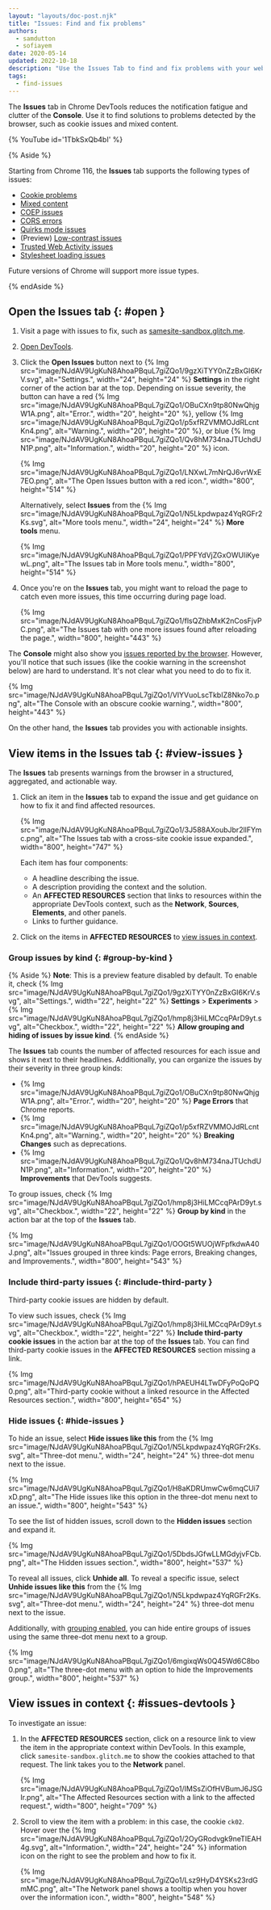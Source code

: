 ```yaml
---
layout: "layouts/doc-post.njk"
title: "Issues: Find and fix problems"
authors:
  - samdutton
  - sofiayem
date: 2020-05-14
updated: 2022-10-18
description: "Use the Issues Tab to find and fix problems with your website."
tags:
  - find-issues
---
```


The **Issues** tab in Chrome DevTools reduces the notification fatigue and clutter of the **Console**.
Use it to find solutions to problems detected by the browser, such as cookie issues and mixed
content.

{% YouTube id='1TbkSxQb4bI' %}

{% Aside %}

Starting from Chrome 116, the **Issues** tab supports the following types of issues:

- [Cookie problems][1]
- [Mixed content][2]
- [COEP issues][3]
- [CORS errors][6]
- [Quirks mode issues][7]
- (Preview) [Low-contrast issues][8]
- [Trusted Web Activity issues][9]
- [Stylesheet loading issues](/blog/new-in-devtools-116/#stylesheets)

Future versions of Chrome will support more issue types.

{% endAside %}

## Open the Issues tab {: #open }

1.  Visit a page with issues to fix, such as [samesite-sandbox.glitch.me][4].
1.  [Open DevTools][5].
1.  Click the **Open Issues** button next to {% Img src="image/NJdAV9UgKuN8AhoaPBquL7giZQo1/9gzXiTYY0nZzBxGI6KrV.svg", alt="Settings.", width="24", height="24" %} **Settings** in the right corner of the action bar at the top. Depending on issue severity, the button can have a red {% Img src="image/NJdAV9UgKuN8AhoaPBquL7giZQo1/OBuCXn9tp80NwQhjgW1A.png", alt="Error.", width="20", height="20" %}, yellow {% Img src="image/NJdAV9UgKuN8AhoaPBquL7giZQo1/p5xfRZVMMOJdRLcntKn4.png", alt="Warning.", width="20", height="20" %}, or blue {% Img src="image/NJdAV9UgKuN8AhoaPBquL7giZQo1/Qv8hM734naJTUchdUN1P.png", alt="Information.", width="20", height="20" %} icon.

    {% Img src="image/NJdAV9UgKuN8AhoaPBquL7giZQo1/LNXwL7mNrQJ6vrWxE7EO.png", alt="The Open Issues button with a red icon.", width="800", height="514" %}

    Alternatively, select **Issues** from the {% Img src="image/NJdAV9UgKuN8AhoaPBquL7giZQo1/N5Lkpdwpaz4YqRGFr2Ks.svg", alt="More tools menu.", width="24", height="24" %} **More tools** menu.

    {% Img src="image/NJdAV9UgKuN8AhoaPBquL7giZQo1/PPFYdVjZGxOWUliKyewL.png", alt="The Issues tab in More tools menu.", width="800", height="514" %}

1.  Once you're on the **Issues** tab, you might want to reload the page to catch even more issues, this time occurring during page load.

    {% Img src="image/NJdAV9UgKuN8AhoaPBquL7giZQo1/flsQZhbMxK2nCosFjvPC.png", alt="The Issues tab with one more issues found after reloading the page.", width="800", height="443" %}

The **Console** might also show you [issues reported by the browser](/docs/devtools/console/log/#browser). However, you'll notice that such issues (like the cookie warning in the screenshot below) are hard to understand. It's not clear what you need to do to fix it.

{% Img src="image/NJdAV9UgKuN8AhoaPBquL7giZQo1/VIYVuoLscTkbIZ8Nko7o.png", alt="The Console with an obscure cookie warning.", width="800", height="443" %}

On the other hand, the **Issues** tab provides you with actionable insights.

## View items in the Issues tab {: #view-issues }

The **Issues** tab presents warnings from the browser in a structured, aggregated, and actionable
way.

1.  Click an item in the **Issues** tab to expand the issue and get guidance on how to fix it and find affected resources.

    {% Img src="image/NJdAV9UgKuN8AhoaPBquL7giZQo1/3J588AXoubJbr2llFYmc.png", alt="The Issues tab with a cross-site cookie issue expanded.", width="800", height="747" %}

    Each item has four components:

    - A headline describing the issue.
    - A description providing the context and the solution.
    - An **AFFECTED RESOURCES** section that links to resources within the appropriate DevTools
      context, such as the **Network**, **Sources**, **Elements**, and other panels.
    - Links to further guidance.

1.  Click on the items in **AFFECTED RESOURCES** to [view issues in context](#issues-devtools).

### Group issues by kind {: #group-by-kind }

{% Aside %}
**Note**: This is a preview feature disabled by default. To enable it, check {% Img src="image/NJdAV9UgKuN8AhoaPBquL7giZQo1/9gzXiTYY0nZzBxGI6KrV.svg", alt="Settings.", width="22", height="22" %} **Settings** > **Experiments** > {% Img src="image/NJdAV9UgKuN8AhoaPBquL7giZQo1/hmp8j3HiLMCcqPArD9yt.svg", alt="Checkbox.", width="22", height="22" %} **Allow grouping and hiding of issues by issue kind**.
{% endAside %}

The **Issues** tab counts the number of affected resources for each issue and shows it next to their headlines. Additionally, you can organize the issues by their severity in three group kinds:

- {% Img src="image/NJdAV9UgKuN8AhoaPBquL7giZQo1/OBuCXn9tp80NwQhjgW1A.png", alt="Error.", width="20", height="20" %} **Page Errors** that Chrome reports.
- {% Img src="image/NJdAV9UgKuN8AhoaPBquL7giZQo1/p5xfRZVMMOJdRLcntKn4.png", alt="Warning.", width="20", height="20" %} **Breaking Changes** such as deprecations.
- {% Img src="image/NJdAV9UgKuN8AhoaPBquL7giZQo1/Qv8hM734naJTUchdUN1P.png", alt="Information.", width="20", height="20" %} **Improvements** that DevTools suggests.

To group issues, check {% Img src="image/NJdAV9UgKuN8AhoaPBquL7giZQo1/hmp8j3HiLMCcqPArD9yt.svg", alt="Checkbox.", width="22", height="22" %} **Group by kind** in the action bar at the top of the **Issues** tab.

{% Img src="image/NJdAV9UgKuN8AhoaPBquL7giZQo1/OOGt5WUOjWFpfkdwA40J.png", alt="Issues grouped in three kinds: Page errors, Breaking changes, and Improvements.", width="800", height="543" %}

### Include third-party issues {: #include-third-party }

Third-party cookie issues are hidden by default.

To view such issues, check {% Img src="image/NJdAV9UgKuN8AhoaPBquL7giZQo1/hmp8j3HiLMCcqPArD9yt.svg", alt="Checkbox.", width="22", height="22" %} **Include third-party cookie issues** in the action bar at the top of the **Issues** tab. You can find third-party cookie issues in the **AFFECTED RESOURCES** section missing a link.

{% Img src="image/NJdAV9UgKuN8AhoaPBquL7giZQo1/hPAEUH4LTwDFyPoQoPQ0.png", alt="Third-party cookie without a linked resource in the Affected Resources section.", width="800", height="654" %}

### Hide issues {: #hide-issues }

To hide an issue, select **Hide issues like this** from the {% Img src="image/NJdAV9UgKuN8AhoaPBquL7giZQo1/N5Lkpdwpaz4YqRGFr2Ks.svg", alt="Three-dot menu.", width="24", height="24" %} three-dot menu next to the issue.

{% Img src="image/NJdAV9UgKuN8AhoaPBquL7giZQo1/H8aKDRUmwCw6mqCUi7xD.png", alt="The Hide issues like this option in the three-dot menu next to an issue.", width="800", height="543" %}

To see the list of hidden issues, scroll down to the **Hidden issues** section and expand it.

{% Img src="image/NJdAV9UgKuN8AhoaPBquL7giZQo1/5DbdsJGfwLLMGdyjvFCb.png", alt="The Hidden issues section.", width="800", height="537" %}

To reveal all issues, click **Unhide all**. To reveal a specific issue, select **Unhide issues like this** from the {% Img src="image/NJdAV9UgKuN8AhoaPBquL7giZQo1/N5Lkpdwpaz4YqRGFr2Ks.svg", alt="Three-dot menu.", width="24", height="24" %} three-dot menu next to the issue.

Additionally, with [grouping enabled](#group-by-kind), you can hide entire groups of issues using the same three-dot menu next to a group.

{% Img src="image/NJdAV9UgKuN8AhoaPBquL7giZQo1/6mgixqWs0Q45Wd6C8bo0.png", alt="The three-dot menu with an option to hide the Improvements group.", width="800", height="537" %}

## View issues in context {: #issues-devtools }

To investigate an issue:

1.  In the **AFFECTED RESOURCES** section, click on a resource link to view the item in the appropriate context within DevTools. In this
    example, click `samesite-sandbox.glitch.me` to show the cookies attached to that request. The link takes you to the **Network** panel.

    {% Img src="image/NJdAV9UgKuN8AhoaPBquL7giZQo1/IMSsZiOfHVBumJ6JSGIr.png", alt="The Affected Resources section with a link to the affected request.", width="800", height="709" %}

1.  Scroll to view the item with a problem: in this case, the cookie `ck02`. Hover over the
    {% Img src="image/NJdAV9UgKuN8AhoaPBquL7giZQo1/2OyGRodvgk9neTIEAH4g.svg", alt="Information.", width="24", height="24" %} information icon on the right to see the problem and how to fix it.

    {% Img src="image/NJdAV9UgKuN8AhoaPBquL7giZQo1/Lsz9HyD4YSKs23rdGmMC.png", alt="The Network panel shows a tooltip when you hover over the information icon.", width="800", height="548" %}

[1]: https://web.dev/samesite-cookies-explained
[2]: https://web.dev/what-is-mixed-content/
[3]: https://web.dev/coop-coep/
[4]: https://samesite-sandbox.glitch.me/
[5]: /docs/devtools/open
[6]: https://developer.mozilla.org/docs/Web/HTTP/CORS/Errors
[7]: https://quirks.spec.whatwg.org/
[8]: /blog/new-in-devtools-90/#low-contrast
[9]: /docs/android/trusted-web-activity/

